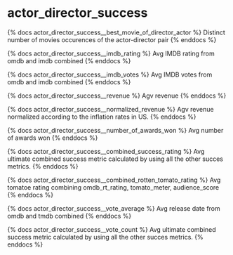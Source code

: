 # actor_director_success

{% docs actor_director_success__best_movie_of_director_actor %}
Distinct number of movies occurences of the actor-director pair
{% enddocs %}

{% docs actor_director_success__imdb_rating %}
Avg IMDB rating from omdb and imdb combined
{% enddocs %}

{% docs actor_director_success__imdb_votes %}
Avg IMDB votes from omdb and imdb combined
{% enddocs %}

{% docs actor_director_success__revenue %}
Agv revenue 
{% enddocs %}

{% docs actor_director_success__normalized_revenue %}
Agv revenue normalized according to the inflation rates in US.
{% enddocs %}

{% docs actor_director_success__number_of_awards_won %}
Avg number of awards won
{% enddocs %}

{% docs actor_director_success__combined_success_rating %}
Avg ultimate combined success metric calculated by using all the other succes metrics.
{% enddocs %}

{% docs actor_director_success__combined_rotten_tomato_rating %}
Avg tomatoe rating combining omdb_rt_rating, tomato_meter, audience_score
{% enddocs %}

{% docs actor_director_success__vote_average %}
Avg release date from omdb and tmdb combined
{% enddocs %}

{% docs actor_director_success__vote_count %}
Avg ultimate combined success metric calculated by using all the other succes metrics.
{% enddocs %}


